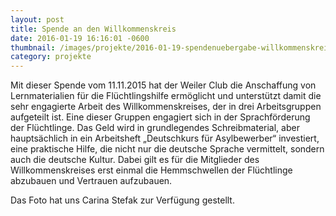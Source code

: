 ```yaml
---
layout: post
title: Spende an den Willkommenskreis
date: 2016-01-19 16:16:01 -0600
thumbnail: /images/projekte/2016-01-19-spendenuebergabe-willkommenskreis.jpg
category: projekte
---
```


Mit dieser Spende vom 11.11.2015 hat der Weiler Club die Anschaffung von Lernmaterialien für die Flüchtlingshilfe ermöglicht und unterstützt damit die sehr engagierte Arbeit des Willkommenskreises, der in drei Arbeitsgruppen aufgeteilt ist. Eine dieser Gruppen engagiert sich  in der Sprachförderung der Flüchtlinge.  Das Geld wird in grundlegendes Schreibmaterial, aber hauptsächlich in ein Arbeitsheft „Deutschkurs für Asylbewerber“ investiert, eine praktische Hilfe, die nicht nur die deutsche Sprache vermittelt, sondern auch die deutsche Kultur.  Dabei gilt es für die Mitglieder des Willkommenskreises erst einmal die Hemmschwellen der Flüchtlinge abzubauen und Vertrauen aufzubauen.

Das  Foto hat uns Carina Stefak zur Verfügung gestellt.